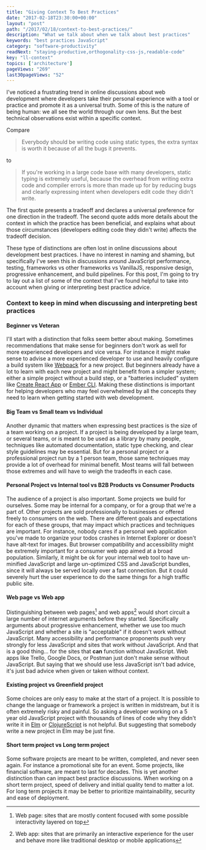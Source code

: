 ```yaml
---
title: "Giving Context To Best Practices"
date: "2017-02-18T23:30:00+00:00"
layout: "post"
path: "/2017/02/18/context-to-best-practices/"
description: "What we talk about when we talk about best practices"
keywords: "best practices JavaScript"
category: "software-productivity"
readNext: "staying-productive,orthogonality-css-js,readable-code"
key: "ll-context"
topics: ['architecture']
pageViews: "269"
last30pageViews: "52"
---
```


I've noticed a frustrating trend in online discussions about web development where developers take their personal experience with a tool or practice and promote it as a universal truth.  Some of this is the nature of being human: we all see the world through our own lens.  But the best technical observations exist within a specific context.

Compare

> Everybody should be writing code using static types, the extra syntax is worth it because of all the bugs it prevents.

to

> If you're working in a large code base with many developers, static typing is extremely useful, because the overhead from writing extra code and compiler errors is more than made up for by reducing bugs and clearly expressing intent when developers edit code they didn't write.

The first quote presents a tradeoff and declares a universal preference for one direction in the tradeoff.  The second quote adds more details about the context in which the practice has been beneficial, and explains what about those circumstances (developers editing code they didn't write) affects the tradeoff decision.  

These type of distinctions are often lost in online discussions about development best practices. I have no interest in naming and shaming, but specifically I've seen this in discussions around JavaScript performance, testing, frameworks vs other frameworks vs VanillaJS, responsive design, progressive enhancement, and build pipelines.  For this post, I'm going to try to lay out a list  of some of the context that I've found helpful to take into account when giving or interpreting best practice advice.

### Context to keep in mind when discussing and interpreting best practices

#### Beginner vs Veteran

I'll start with a distinction that folks seem better about making. Sometimes recommendations that make sense for beginners don't work as well for more experienced developers and vice versa.  For instance it might make sense to advise a more experienced developer to use and heavily configure a build system like [Webpack](https://webpack.github.io/) for a new project. But beginners already have a lot to learn with each new project and might benefit from a simpler system; either a simple project without a build step, or a "batteries included" system like [Create React App](https://github.com/facebookincubator/create-react-app) or [Ember CLI](https://ember-cli.com/).  Making these distinctions is important for helping developers who may feel overwhelmed by all the concepts they need to learn when getting started with web development.

#### Big Team vs Small team vs Individual

Another dynamic that matters when expressing best practices is the size of a team working on a project.  If a project is being developed by a large team, or several teams, or is meant to be used as a library by many people, techniques like automated documentation, static type checking, and clear style guidelines may be essential.  But for a personal project or a professional project run by a 1 person team, those same techniques may provide a lot of overhead for minimal benefit. Most teams will fall between those extremes and will have to weigh the tradeoffs in each case.

#### Personal Project vs Internal tool vs B2B Products vs Consumer Products

The audience of a project is also important.  Some projects we build for ourselves.  Some may be internal for a company, or for a group that we're a part of.  Other projects are sold professionally to businesses or offered freely to consumers on the web.  There are different goals and expectations for each of these groups, that may impact which practices and techniques are important.  For instance, nobody cares if a personal web application you've made to organize your todos crashes in Internet Explorer or doesn't have alt-text for images.  But browser compatibility and accessibility might be extremely important for a consumer web app aimed at a broad population.  Similarly, it might be ok for your internal web tool to have un-minified JavaScript and large un-optimized CSS and JavaScript bundles, since it will always be served locally over a fast connection.  But it could severely hurt the user experience to do the same things for a high traffic public site.

#### Web page vs Web app

Distinguishing between web pages[^1] and web apps[^2] would short circuit a large number of internet arguments before they started.  Specifically arguments about progressive enhancement, whether we use too much JavaScript and whether a site is "acceptable" if it doesn't work without JavaScript.  Many accessibility and performance proponents push very strongly for less JavaScript and sites that work without JavaScript.  And that is a good thing... for the sites that **can** function without JavaScript.  Web apps like Trello, Google Docs, or Postman just don't make sense without JavaScript.  But saying that we should use less JavaScript isn't bad advice, it's just bad advice when given or taken without context.

#### Existing project vs Greenfield project

Some choices are only easy to make at the start of a project.  It is possible to change the language or framework a project is written in midstream, but it is often extremely risky and painful.  So asking a developer working on a 5 year old JavaScript project with thousands of lines of code why they didn't write it in [Elm](http://elm-lang.org/) or [ClojureScript](https://clojurescript.org/) is not helpful.  But suggesting that somebody write a new project in Elm may be just fine.

#### Short term project vs Long term project

Some software projects are meant to be written, completed, and never seen again.  For instance a promotional site for an event.  Some projects, like financial software, are meant to last for decades.  This is yet another distinction than can impact best practice discussions.  When working on a short term project, speed of delivery and initial quality tend to matter a lot.  For long term projects it may be better to prioritize maintainability, security and ease of deployment.


[^1]: Web page: sites that are mostly content focused with some possible interactivity layered on top
[^2]: Web app: sites that are primarily an interactive experience for the user and behave more like traditional desktop or mobile applications

[mobx]: https://mobx.js.org/
[es]: http://benmccormick.org/2015/09/14/es5-es6-es2016-es-next-whats-going-on-with-javascript-versioning/
